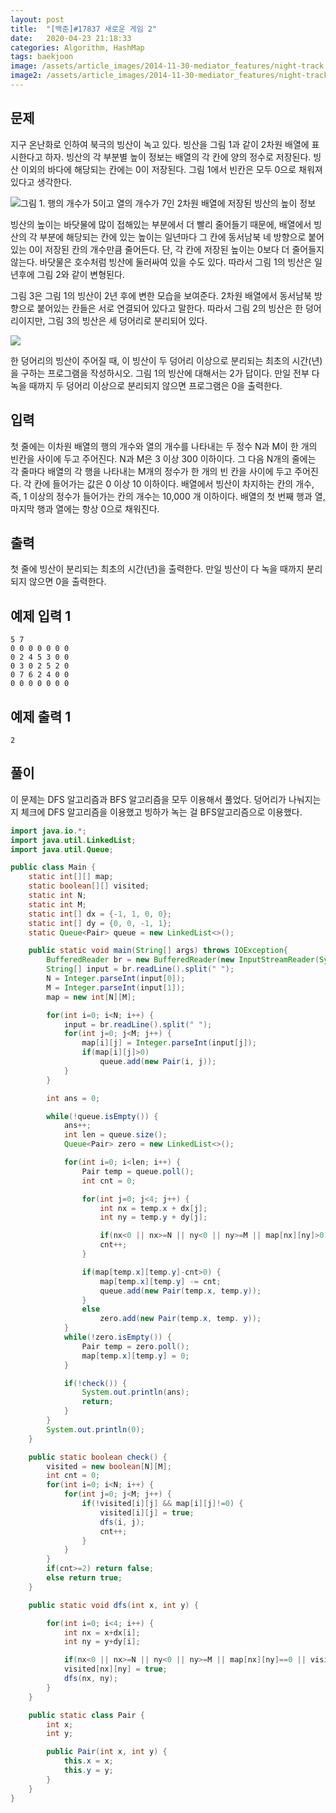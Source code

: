 ```yaml
---
layout: post
title:  "[백준]#17837 새로운 게임 2"
date:   2020-04-23 21:18:33
categories: Algorithm, HashMap
tags: baekjoon
image: /assets/article_images/2014-11-30-mediator_features/night-track.JPG
image2: /assets/article_images/2014-11-30-mediator_features/night-track-mobile.JPG
---
```


문제
--------------------

지구 온난화로 인하여 북극의 빙산이 녹고 있다. 빙산을 그림 1과 같이 2차원 배열에 표시한다고 하자. 빙산의 각 부분별 높이 정보는 배열의 각 칸에 양의 정수로 저장된다. 빙산 이외의 바다에 해당되는 칸에는 0이 저장된다. 그림 1에서 빈칸은 모두 0으로 채워져 있다고 생각한다.

![그림 1. 행의 개수가 5이고 열의 개수가 7인 2차원 배열에 저장된 빙산의 높이 정보](https://www.acmicpc.net/upload/images/PKxZvV7MUcqRHIe.png)

빙산의 높이는 바닷물에 많이 접해있는 부분에서 더 빨리 줄어들기 때문에, 배열에서 빙산의 각 부분에 해당되는 칸에 있는 높이는 일년마다 그 칸에 동서남북 네 방향으로 붙어있는 0이 저장된 칸의 개수만큼 줄어든다. 단, 각 칸에 저장된 높이는 0보다 더 줄어들지 않는다. 바닷물은 호수처럼 빙산에 둘러싸여 있을 수도 있다. 따라서 그림 1의 빙산은 일년후에 그림 2와 같이 변형된다.

그림 3은 그림 1의 빙산이 2년 후에 변한 모습을 보여준다. 2차원 배열에서 동서남북 방향으로 붙어있는 칸들은 서로 연결되어 있다고 말한다. 따라서 그림 2의 빙산은 한 덩어리이지만, 그림 3의 빙산은 세 덩어리로 분리되어 있다.

![](https://www.acmicpc.net/upload/images/nlDR8UUcvmNppi.png)

한 덩어리의 빙산이 주어질 때, 이 빙산이 두 덩어리 이상으로 분리되는 최초의 시간(년)을 구하는 프로그램을 작성하시오. 그림 1의 빙산에 대해서는 2가 답이다. 만일 전부 다 녹을 때까지 두 덩어리 이상으로 분리되지 않으면 프로그램은 0을 출력한다.

입력
---------------------------

첫 줄에는 이차원 배열의 행의 개수와 열의 개수를 나타내는 두 정수 N과 M이 한 개의 빈칸을 사이에 두고 주어진다. N과 M은 3 이상 300 이하이다. 그 다음 N개의 줄에는 각 줄마다 배열의 각 행을 나타내는 M개의 정수가 한 개의 빈 칸을 사이에 두고 주어진다. 각 칸에 들어가는 값은 0 이상 10 이하이다. 배열에서 빙산이 차지하는 칸의 개수, 즉, 1 이상의 정수가 들어가는 칸의 개수는 10,000 개 이하이다. 배열의 첫 번째 행과 열, 마지막 행과 열에는 항상 0으로 채워진다.

출력
----------------

첫 줄에 빙산이 분리되는 최초의 시간(년)을 출력한다. 만일 빙산이 다 녹을 때까지 분리되지 않으면 0을 출력한다.

예제 입력 1 
----------------------

```
5 7
0 0 0 0 0 0 0
0 2 4 5 3 0 0
0 3 0 2 5 2 0
0 7 6 2 4 0 0
0 0 0 0 0 0 0
```

예제 출력 1 
------------------------

```
2
```

풀이
--------------------------

이 문제는 DFS 알고리즘과 BFS 알고리즘을 모두 이용해서 풀었다. 덩어리가 나눠지는 지 체크에 DFS 알고리즘을 이용했고 빙하가 녹는 걸 BFS알고리즘으로 이용했다.

```java
import java.io.*;
import java.util.LinkedList;
import java.util.Queue;

public class Main {
    static int[][] map;
    static boolean[][] visited;
    static int N;
    static int M;
    static int[] dx = {-1, 1, 0, 0};
    static int[] dy = {0, 0, -1, 1};
    static Queue<Pair> queue = new LinkedList<>();

    public static void main(String[] args) throws IOException{
        BufferedReader br = new BufferedReader(new InputStreamReader(System.in));
        String[] input = br.readLine().split(" ");
        N = Integer.parseInt(input[0]);
        M = Integer.parseInt(input[1]);
        map = new int[N][M];

        for(int i=0; i<N; i++) {
            input = br.readLine().split(" ");
            for(int j=0; j<M; j++) {
                map[i][j] = Integer.parseInt(input[j]);
                if(map[i][j]>0)
                    queue.add(new Pair(i, j));
            }
        }

        int ans = 0;

        while(!queue.isEmpty()) {
            ans++;
            int len = queue.size();
            Queue<Pair> zero = new LinkedList<>();

            for(int i=0; i<len; i++) {
                Pair temp = queue.poll();
                int cnt = 0;

                for(int j=0; j<4; j++) {
                    int nx = temp.x + dx[j];
                    int ny = temp.y + dy[j];

                    if(nx<0 || nx>=N || ny<0 || ny>=M || map[nx][ny]>0) continue;
                    cnt++;
                }

                if(map[temp.x][temp.y]-cnt>0) {
                    map[temp.x][temp.y] -= cnt;
                    queue.add(new Pair(temp.x, temp.y));
                }
                else
                    zero.add(new Pair(temp.x, temp. y));
            }
            while(!zero.isEmpty()) {
                Pair temp = zero.poll();
                map[temp.x][temp.y] = 0;
            }

            if(!check()) {
                System.out.println(ans);
                return;
            }
        }
        System.out.println(0);
    }

    public static boolean check() {
        visited = new boolean[N][M];
        int cnt = 0;
        for(int i=0; i<N; i++) {
            for(int j=0; j<M; j++) {
                if(!visited[i][j] && map[i][j]!=0) {
                    visited[i][j] = true;
                    dfs(i, j);
                    cnt++;
                }
            }
        }
        if(cnt>=2) return false;
        else return true;
    }

    public static void dfs(int x, int y) {

        for(int i=0; i<4; i++) {
            int nx = x+dx[i];
            int ny = y+dy[i];

            if(nx<0 || nx>=N || ny<0 || ny>=M || map[nx][ny]==0 || visited[nx][ny]) continue;
            visited[nx][ny] = true;
            dfs(nx, ny);
        }
    }

    public static class Pair {
        int x;
        int y;

        public Pair(int x, int y) {
            this.x = x;
            this.y = y;
        }
    }
}
```
